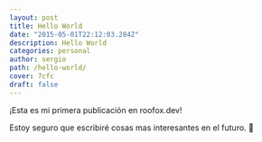 ```yaml
---
layout: post
title: Hello World
date: "2015-05-01T22:12:03.284Z"
description: Hello World
categories: personal
author: sergio
path: /hello-world/
cover: 7cfc
draft: false
---
```


¡Esta es mi primera publicación en roofox.dev!

Estoy seguro que escribiré cosas mas interesantes en el futuro. 🤔
